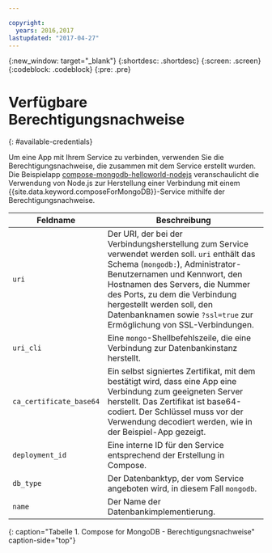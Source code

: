 ```yaml
---

copyright:
  years: 2016,2017
lastupdated: "2017-04-27"
---
```


{:new_window: target="_blank"}
{:shortdesc: .shortdesc}
{:screen: .screen}
{:codeblock: .codeblock}
{:pre: .pre}

# Verfügbare Berechtigungsnachweise
{: #available-credentials}

Um eine App mit Ihrem Service zu verbinden, verwenden Sie die Berechtigungsnachweise, die zusammen mit dem Service erstellt wurden. Die Beispielapp [compose-mongodb-helloworld-nodejs](https://github.com/IBM-Bluemix/compose-mongodb-helloworld-nodejs) veranschaulicht die Verwendung von Node.js zur Herstellung einer Verbindung mit einem {{site.data.keyword.composeForMongoDB}}-Service mithilfe der Berechtigungsnachweise. 

Feldname|Beschreibung
----------|-----------
`uri`|Der URI, der bei der Verbindungsherstellung zum Service verwendet werden soll. `uri` enthält das Schema (`mongodb:`), Administrator-Benutzernamen und Kennwort, den Hostnamen des Servers, die Nummer des Ports, zu dem die Verbindung hergestellt werden soll, den Datenbanknamen sowie `?ssl=true` zur Ermöglichung von SSL-Verbindungen.
`uri_cli`|Eine `mongo`-Shellbefehlszeile, die eine Verbindung zur Datenbankinstanz herstellt.
`ca_certificate_base64`|Ein selbst signiertes Zertifikat, mit dem bestätigt wird, dass eine App eine Verbindung zum geeigneten Server herstellt. Das Zertifikat ist base64-codiert. Der Schlüssel muss vor der Verwendung decodiert werden, wie in der Beispiel-App gezeigt.
`deployment_id`|Eine interne ID für den Service entsprechend der Erstellung in Compose.
`db_type`|Der Datenbanktyp, der vom Service angeboten wird, in diesem Fall `mongodb`.
`name`|Der Name der Datenbankimplementierung.
{: caption="Tabelle 1. Compose for MongoDB - Berechtigungsnachweise" caption-side="top"}
